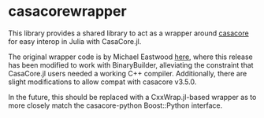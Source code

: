 # casacorewrapper

This library provides a shared library to act as a wrapper around [casacore](https://github.com/casacore/casacore) for easy interop in
Julia with CasaCore.jl.

The original wrapper code is by Michael Eastwood
[here](https://github.com/mweastwood/CasaCore.jl), where this release has been
modified to work with BinaryBuilder, alleviating the constraint that CasaCore.jl
users needed a working C++ compiler. Additionally, there are slight
modifications to allow compat with casacore v3.5.0.

In the future, this should be replaced with a CxxWrap.jl-based wrapper as to more 
closely match the casacore-python Boost::Python interface.